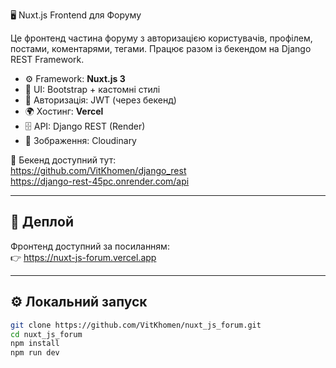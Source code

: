 🖥️ Nuxt.js Frontend для Форуму

Це фронтенд частина форуму з авторизацією користувачів, профілем, постами, коментарями, тегами. 
Працює разом із бекендом на Django REST Framework.

- ⚙️ Framework: **Nuxt.js 3**
- 🎨 UI: Bootstrap + кастомні стилі
- 🔑 Авторизація: JWT (через бекенд)
- 🌍 Хостинг: **Vercel**
- 🗄️ API: Django REST (Render)
- 📸 Зображення: Cloudinary

📌 Бекенд доступний тут:  
https://github.com/VitKhomen/django_rest  
https://django-rest-45pc.onrender.com/api

---

## 🚀 Деплой
Фронтенд доступний за посиланням:  
👉 https://nuxt-js-forum.vercel.app

---

## ⚙️ Локальний запуск
```bash
git clone https://github.com/VitKhomen/nuxt_js_forum.git
cd nuxt_js_forum
npm install
npm run dev